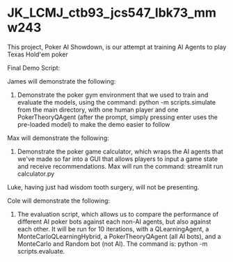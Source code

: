 # JK_LCMJ_ctb93_jcs547_lbk73_mmw243
This project, Poker AI Showdown, is our attempt at training AI Agents to play Texas Hold'em poker

Final Demo Script:

James will demonstrate the following:
1. Demonstrate the poker gym environment that we used to train and evaluate the models, 
using the command: python -m scripts.simulate from the main directory, with one human player
and one PokerTheoryQAgent (after the prompt, simply pressing enter uses the pre-loaded model) to make the demo easier to follow

Max will demonstrate the following:
1. Demonstrate the poker game calculator, which wraps the AI agents that we've made so far
into a GUI that allows players to input a game state and receive recommendations. Max will run the
command: streamlit run calculator.py

Luke, having just had wisdom tooth surgery, will not be presenting.

Cole will demonstrate the following:
1. The evaluation script, which allows us to compare the performance of different AI
poker bots against each non-AI agents, but also against each other. It will be run
for 10 iterations, with a QLearningAgent, a MonteCarloQLearningHybrid, a PokerTheoryQAgent (all AI bots),
and a MonteCarlo and Random bot (not AI). The command is: python -m scripts.evaluate.
